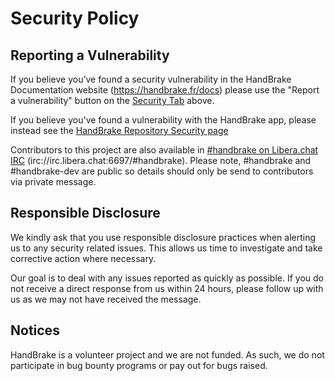 # Security Policy

## Reporting a Vulnerability

If you believe you’ve found a security vulnerability in the HandBrake Documentation website (https://handbrake.fr/docs) please use the "Report a vulnerability" button on the [Security Tab](https://github.com/HandBrake/HandBrake-docs/security) above.

If you believe you've found a vulnerability with the HandBrake app, please instead see the [HandBrake Repository Security page](https://github.com/HandBrake/HandBrake/security)

Contributors to this project are also available in [#handbrake on Libera.chat IRC](https://libera.chat/) (irc://irc.libera.chat:6697/#handbrake).
Please note, #handbrake and #handbrake-dev are public so details should only be send to contributors via private message.


## Responsible Disclosure

We kindly ask that you use responsible disclosure practices when alerting us to any security related issues.
This allows us time to investigate and take corrective action where necessary. 

Our goal is to deal with any issues reported as quickly as possible.  If you do not receive a direct response from us within 24 hours, please follow up with us as we may not have received the message.

## Notices

HandBrake is a volunteer project and we are not funded. As such, we do not participate in bug bounty programs or pay out for bugs raised.
